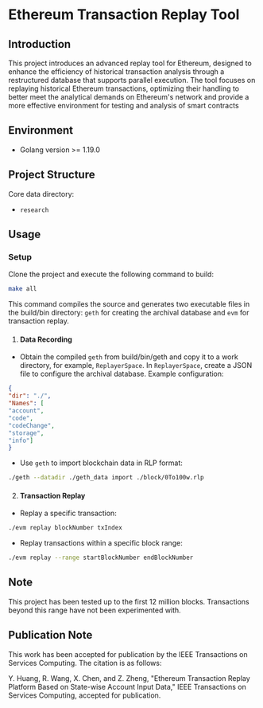 # Ethereum Transaction Replay Tool

## Introduction
This project introduces an advanced replay tool for Ethereum, designed to enhance the efficiency of historical transaction analysis through a restructured database that supports parallel execution. The tool focuses on replaying historical Ethereum transactions, optimizing their handling to better meet the analytical demands on Ethereum's network and provide a more effective environment for testing and analysis of smart contracts

## Environment
- Golang version >= 1.19.0

## Project Structure
Core data directory:
+ `research`

## Usage

### Setup
Clone the project and execute the following command to build:
```bash
make all
```


This command compiles the source and generates two executable files in the build/bin directory: `geth` for creating the archival database and `evm` for transaction replay.

1. #### Data Recording
+ Obtain the compiled `geth` from build/bin/geth and copy it to a work directory, for example, `ReplayerSpace`.
In `ReplayerSpace`, create a JSON file to configure the archival database. Example configuration:
```json
{
"dir": "./",
"Names": [
"account",
"code",
"codeChange",
"storage",
"info"]
}
```
+ Use `geth` to import blockchain data in RLP format:
```bash
./geth --datadir ./geth_data import ./block/0To100w.rlp
```

2. #### Transaction Replay
+ Replay a specific transaction:
```bash
./evm replay blockNumber txIndex
```

+ Replay transactions within a specific block range:
```bash
./evm replay --range startBlockNumber endBlockNumber
```


## Note
This project has been tested up to the first 12 million blocks. Transactions beyond this range have not been experimented with.

## Publication Note
This work has been accepted for publication by the IEEE Transactions on Services Computing. The citation is as follows:

Y. Huang, R. Wang, X. Chen, and Z. Zheng, "Ethereum Transaction Replay Platform Based on State-wise Account Input Data," IEEE Transactions on Services Computing, accepted for publication.
